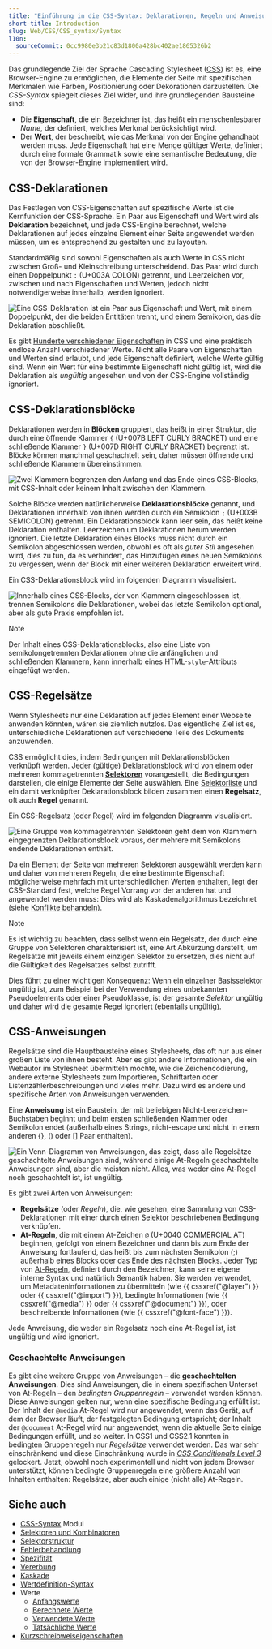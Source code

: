```yaml
---
title: "Einführung in die CSS-Syntax: Deklarationen, Regeln und Anweisungen"
short-title: Introduction
slug: Web/CSS/CSS_syntax/Syntax
l10n:
  sourceCommit: 0cc9980e3b21c83d1800a428bc402ae1865326b2
---
```


Das grundlegende Ziel der Sprache Cascading Stylesheet ([CSS](/de/docs/Web/CSS)) ist es, eine Browser-Engine zu ermöglichen, die Elemente der Seite mit spezifischen Merkmalen wie Farben, Positionierung oder Dekorationen darzustellen. Die _CSS-Syntax_ spiegelt dieses Ziel wider, und ihre grundlegenden Bausteine sind:

- Die **Eigenschaft**, die ein Bezeichner ist, das heißt ein menschenlesbarer _Name_, der definiert, welches Merkmal berücksichtigt wird.
- Der **Wert**, der beschreibt, wie das Merkmal von der Engine gehandhabt werden muss. Jede Eigenschaft hat eine Menge gültiger Werte, definiert durch eine formale Grammatik sowie eine semantische Bedeutung, die von der Browser-Engine implementiert wird.

## CSS-Deklarationen

Das Festlegen von CSS-Eigenschaften auf spezifische Werte ist die Kernfunktion der CSS-Sprache. Ein Paar aus Eigenschaft und Wert wird als **Deklaration** bezeichnet, und jede CSS-Engine berechnet, welche Deklarationen auf jedes einzelne Element einer Seite angewendet werden müssen, um es entsprechend zu gestalten und zu layouten.

Standardmäßig sind sowohl Eigenschaften als auch Werte in CSS nicht zwischen Groß- und Kleinschreibung unterscheidend. Das Paar wird durch einen Doppelpunkt `:` (U+003A COLON) getrennt, und Leerzeichen vor, zwischen und nach Eigenschaften und Werten, jedoch nicht notwendigerweise innerhalb, werden ignoriert.

![Eine CSS-Deklaration ist ein Paar aus Eigenschaft und Wert, mit einem Doppelpunkt, der die beiden Entitäten trennt, und einem Semikolon, das die Deklaration abschließt.](css_syntax_-_declaration.png)

Es gibt [Hunderte verschiedener Eigenschaften](/de/docs/Web/CSS/Reference) in CSS und eine praktisch endlose Anzahl verschiedener Werte. Nicht alle Paare von Eigenschaften und Werten sind erlaubt, und jede Eigenschaft definiert, welche Werte gültig sind. Wenn ein Wert für eine bestimmte Eigenschaft nicht gültig ist, wird die Deklaration als _ungültig_ angesehen und von der CSS-Engine vollständig ignoriert.

## CSS-Deklarationsblöcke

Deklarationen werden in **Blöcken** gruppiert, das heißt in einer Struktur, die durch eine öffnende Klammer `{` (U+007B LEFT CURLY BRACKET) und eine schließende Klammer `}` (U+007D RIGHT CURLY BRACKET) begrenzt ist. Blöcke können manchmal geschachtelt sein, daher müssen öffnende und schließende Klammern übereinstimmen.

![Zwei Klammern begrenzen den Anfang und das Ende eines CSS-Blocks, mit CSS-Inhalt oder keinem Inhalt zwischen den Klammern.](css_syntax_-_block.png)

Solche Blöcke werden natürlicherweise **Deklarationsblöcke** genannt, und Deklarationen innerhalb von ihnen werden durch ein Semikolon `;` (U+003B SEMICOLON) getrennt. Ein Deklarationsblock kann leer sein, das heißt keine Deklaration enthalten. Leerzeichen um Deklarationen herum werden ignoriert. Die letzte Deklaration eines Blocks muss nicht durch ein Semikolon abgeschlossen werden, obwohl es oft als _guter Stil_ angesehen wird, dies zu tun, da es verhindert, das Hinzufügen eines neuen Semikolons zu vergessen, wenn der Block mit einer weiteren Deklaration erweitert wird.

Ein CSS-Deklarationsblock wird im folgenden Diagramm visualisiert.

![Innerhalb eines CSS-Blocks, der von Klammern eingeschlossen ist, trennen Semikolons die Deklarationen, wobei das letzte Semikolon optional, aber als gute Praxis empfohlen ist.](declaration-block.png)

> [!NOTE]
> Der Inhalt eines CSS-Deklarationsblocks, also eine Liste von semikolongetrennten Deklarationen ohne die anfänglichen und schließenden Klammern, kann innerhalb eines HTML-`style`-Attributs eingefügt werden.

## CSS-Regelsätze

Wenn Stylesheets nur eine Deklaration auf jedes Element einer Webseite anwenden könnten, wären sie ziemlich nutzlos. Das eigentliche Ziel ist es, unterschiedliche Deklarationen auf verschiedene Teile des Dokuments anzuwenden.

CSS ermöglicht dies, indem Bedingungen mit Deklarationsblöcken verknüpft werden. Jeder (gültige) Deklarationsblock wird von einem oder mehreren kommagetrennten [**Selektoren**](/de/docs/Web/CSS/CSS_selectors) vorangestellt, die Bedingungen darstellen, die einige Elemente der Seite auswählen. Eine [Selektorliste](/de/docs/Web/CSS/Selector_list) und ein damit verknüpfter Deklarationsblock bilden zusammen einen **Regelsatz**, oft auch **Regel** genannt.

Ein CSS-Regelsatz (oder Regel) wird im folgenden Diagramm visualisiert.

![Eine Gruppe von kommagetrennten Selektoren geht dem von Klammern eingegrenzten Deklarationsblock voraus, der mehrere mit Semikolons endende Deklarationen enthält.](ruleset.png)

Da ein Element der Seite von mehreren Selektoren ausgewählt werden kann und daher von mehreren Regeln, die eine bestimmte Eigenschaft möglicherweise mehrfach mit unterschiedlichen Werten enthalten, legt der CSS-Standard fest, welche Regel Vorrang vor der anderen hat und angewendet werden muss: Dies wird als Kaskadenalgorithmus bezeichnet (siehe [Konflikte behandeln](/de/docs/Learn_web_development/Core/Styling_basics/Handling_conflicts)).

> [!NOTE]
> Es ist wichtig zu beachten, dass selbst wenn ein Regelsatz, der durch eine Gruppe von Selektoren charakterisiert ist, eine Art Abkürzung darstellt, um Regelsätze mit jeweils einem einzigen Selektor zu ersetzen, dies nicht auf die Gültigkeit des Regelsatzes selbst zutrifft.
>
> Dies führt zu einer wichtigen Konsequenz: Wenn ein einzelner Basisselektor ungültig ist, zum Beispiel bei der Verwendung eines unbekannten Pseudoelements oder einer Pseudoklasse, ist der gesamte _Selektor_ ungültig und daher wird die gesamte Regel ignoriert (ebenfalls ungültig).

## CSS-Anweisungen

Regelsätze sind die Hauptbausteine eines Stylesheets, das oft nur aus einer großen Liste von ihnen besteht. Aber es gibt andere Informationen, die ein Webautor im Stylesheet übermitteln möchte, wie die Zeichencodierung, andere externe Stylesheets zum Importieren, Schriftarten oder Listenzählerbeschreibungen und vieles mehr. Dazu wird es andere und spezifische Arten von Anweisungen verwenden.

Eine **Anweisung** ist ein Baustein, der mit beliebigen Nicht-Leerzeichen-Buchstaben beginnt und beim ersten schließenden Klammer oder Semikolon endet (außerhalb eines Strings, nicht-escape und nicht in einem anderen {}, () oder \[] Paar enthalten).

![Ein Venn-Diagramm von Anweisungen, das zeigt, dass alle Regelsätze geschachtelte Anweisungen sind, während einige At-Regeln geschachtelte Anweisungen sind, aber die meisten nicht. Alles, was weder eine At-Regel noch geschachtelt ist, ist ungültig.](css_syntax_-_statements_venn_diag.png)

Es gibt zwei Arten von Anweisungen:

- **Regelsätze** (oder _Regeln_), die, wie gesehen, eine Sammlung von CSS-Deklarationen mit einer durch einen [Selektor](/de/docs/Web/CSS/CSS_selectors) beschriebenen Bedingung verknüpfen.
- **At-Regeln**, die mit einem At-Zeichen `@` (U+0040 COMMERCIAL AT) beginnen, gefolgt von einem Bezeichner und dann bis zum Ende der Anweisung fortlaufend, das heißt bis zum nächsten Semikolon (;) außerhalb eines Blocks oder das Ende des nächsten Blocks. Jeder Typ von [At-Regeln](/de/docs/Web/CSS/CSS_syntax/At-rule), definiert durch den Bezeichner, kann seine eigene interne Syntax und natürlich Semantik haben. Sie werden verwendet, um Metadateninformationen zu übermitteln (wie {{ cssxref("@layer") }} oder {{ cssxref("@import") }}), bedingte Informationen (wie {{ cssxref("@media") }} oder {{ cssxref("@document") }}), oder beschreibende Informationen (wie {{ cssxref("@font-face") }}).

Jede Anweisung, die weder ein Regelsatz noch eine At-Regel ist, ist ungültig und wird ignoriert.

### Geschachtelte Anweisungen

Es gibt eine weitere Gruppe von Anweisungen – die **geschachtelten Anweisungen**. Dies sind Anweisungen, die in einem spezifischen Unterset von At-Regeln – den _bedingten Gruppenregeln_ – verwendet werden können. Diese Anweisungen gelten nur, wenn eine spezifische Bedingung erfüllt ist: Der Inhalt der `@media` At-Regel wird nur angewendet, wenn das Gerät, auf dem der Browser läuft, der festgelegten Bedingung entspricht; der Inhalt der `@document` At-Regel wird nur angewendet, wenn die aktuelle Seite einige Bedingungen erfüllt, und so weiter. In CSS1 und CSS2.1 konnten in bedingten Gruppenregeln nur _Regelsätze_ verwendet werden. Das war sehr einschränkend und diese Einschränkung wurde in [_CSS Conditionals Level 3_](/de/docs/Web/CSS/CSS_conditional_rules) gelockert. Jetzt, obwohl noch experimentell und nicht von jedem Browser unterstützt, können bedingte Gruppenregeln eine größere Anzahl von Inhalten enthalten: Regelsätze, aber auch einige (nicht alle) At-Regeln.

## Siehe auch

- [CSS-Syntax](/de/docs/Web/CSS/CSS_syntax) Modul
- [Selektoren und Kombinatoren](/de/docs/Web/CSS/CSS_selectors/Selectors_and_combinators)
- [Selektorstruktur](/de/docs/Web/CSS/CSS_selectors/Selector_structure)
- [Fehlerbehandlung](/de/docs/Web/CSS/CSS_syntax/Error_handling)
- [Spezifität](/de/docs/Web/CSS/CSS_cascade/Specificity)
- [Vererbung](/de/docs/Web/CSS/CSS_cascade/Inheritance)
- [Kaskade](/de/docs/Web/CSS/CSS_cascade/Cascade)
- [Wertdefinition-Syntax](/de/docs/Web/CSS/CSS_Values_and_Units/Value_definition_syntax)
- Werte
  - [Anfangswerte](/de/docs/Web/CSS/CSS_cascade/Value_processing#initial_value)
  - [Berechnete Werte](/de/docs/Web/CSS/CSS_cascade/Value_processing#computed_value)
  - [Verwendete Werte](/de/docs/Web/CSS/CSS_cascade/Value_processing#used_value)
  - [Tatsächliche Werte](/de/docs/Web/CSS/CSS_cascade/Value_processing#actual_value)
- [Kurzschreibweiseigenschaften](/de/docs/Web/CSS/CSS_cascade/Shorthand_properties)
